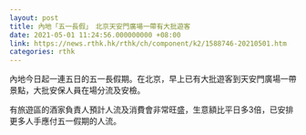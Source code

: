 ```yaml
---
layout: post
title: 內地「五一長假」　北京天安門廣場一帶有大批遊客
date: 2021-05-01 11:24:56.000000000 +08:00
link: https://news.rthk.hk/rthk/ch/component/k2/1588746-20210501.htm
categories: rthk
---
```


內地今日起一連五日的五一長假期。在北京，早上已有大批遊客到天安門廣場一帶景點，大批安保人員在場分流及安檢。

有旅遊區的酒家負責人預計人流及消費會非常旺盛，生意額比平日多3倍，已安排更多人手應付五一假期的人流。
